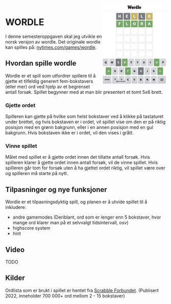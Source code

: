 <img align="right" width=200 src="images/wordle_example.png">

# WORDLE
I denne semesteroppgaven skal jeg utvikle en norsk versjon av wordle. Det originale wordle kan spilles på: [nytimes.com/games/wordle](https://www.nytimes.com/games/wordle/index.html). 

## Hvordan spille wordle
Wordle er et spill som utfordrer spillere til å gjette et tilfeldig generert fem-bokstavers (eller mer) ord ved hjelp av et begrenset antall forsøk. Spillet begynner med at man blir presentert et tomt 5x6 brett. 

### Gjette ordet
Spilleren kan gjette på hvilke som helst bokstaver ved å klikke på tastaturet under brettet, og hvis bokstaven er i ordet, vil spillet vise om den er på riktig posisjon med en grønn bakgrunn, eller i en annen posisjon med en gul bakgrunn. Hvis bokstaven ikke er i ordet, vil den vises i grått. 

### Vinne spillet
Målet med spillet er å gjette ordet innen det tillatte antall forsøk. Hvis spilleren klarer å gjette ordet innen antall forsøk, vil de vinne spillet. Hvis spilleren går tom for forsøk uten å ha gjettet ordet riktig, vil spillet være over og spilleren må starte på nytt.

## Tilpasninger og nye funksjoner
Wordle er et tilpasningsdyktig spill, og planen er å utvide spillet til å inkludere:
- andre gamemodes (Deriblant, ord som er lenger enn 5 bokstaver, hvor mange ord klarer man på et selvvalgt tidsintervall, osv)
- highscore system
- hint

## Video
TODO


## Kilder
Ordlista som er brukt i spillet er hentet fra [Scrabble Forbundet](http://www2.scrabbleforbundet.no/?p=4881#more-4881). (Publisert 2022, inneholder 700 000+ ord mellom 2 - 15 bokstaver)
